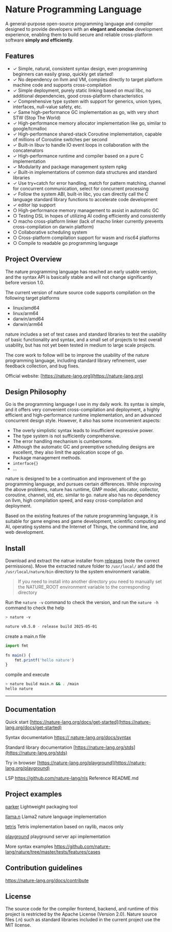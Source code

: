 # Nature Programming Language  
  
A general-purpose open-source programming language and compiler designed to provide developers with an **elegant and concise** development experience, enabling them to build secure and reliable cross-platform software **simply and efficiently**.  

## Features

- ✓ Simple, natural, consistent syntax design, even programming beginners can easily grasp, quickly get started!
- ✓ No dependency on llvm and VM, compiles directly to target platform machine code and supports cross-compilation
- ✓ Simple deployment, purely static linking based on musl libc, no additional dependencies, good cross-platform characteristics
- ✓ Comprehensive type system with support for generics, union types, interfaces, null-value safety, etc.
- ✓ Same high-performance GC implementation as go, with very short STW (Stop The World)
- ✓ High-performance memory allocator implementation like go, similar to google/tcmalloc
- ✓ High-performance shared-stack Coroutine implementation, capable of millions of Coroutine switches per second
- ✓ Built-in libuv to handle IO event loops in collaboration with the concatenators
- ✓ High-performance runtime and compiler based on a pure C implementation
- ✓ Modularity and package management system npkg
- ✓ Built-in implementations of common data structures and standard libraries
- ✓ Use try+catch for error handling, match for pattern matching, channel for concurrent communication, select for concurrent processing
- ✓ Follow the system ABI, built-in libc, you can directly call the C language standard library functions to accelerate code development
- ✓ editor lsp support
- ○ High-performance memory management to assist in automatic GC
- ○ Testing DSL in hopes of utilizing AI coding efficiently and consistently
- ○ macho cross-platform linker (lack of macho linker currently prevents cross-compilation on darwin platform)
- ○ Collaborative scheduling system
- ○ Cross-platform compilation support for wasm and risc64 platforms
- ○ Compile to readable go programming language
  
## Project Overview

The nature programming language has reached an early usable version, and the syntax API is basically stable and will not change significantly before version 1.0.

The current version of nature source code supports compilation on the following target platforms
- linux/amd64
- linux/arm64
- darwin/amd64
- darwin/arm64

nature includes a set of test cases and standard libraries to test the usability of basic functionality and syntax, and a small set of projects to test overall usability, but has not yet been tested in medium to large scale projects.

The core work to follow will be to improve the usability of the nature programming language, including standard library refinement, user feedback collection, and bug fixes.
  
Official website: [https://nature-lang.org](https://nature-lang.org)  


## Design Philosophy

Go is the programming language I use in my daily work. Its syntax is simple, and it offers very convenient cross-compilation and deployment, a highly efficient and high-performance runtime implementation, and an advanced concurrent design style. However, it also has some inconvenient aspects:

- The overly simplistic syntax leads to insufficient expressive power.
- The type system is not sufficiently comprehensive.
- The error handling mechanism is cumbersome.
- Although the automatic GC and preemptive scheduling designs are excellent, they also limit the application scope of go.
- Package management methods.
- `interface{}`
- ...

nature is designed to be a continuation and improvement of the go programming language, and pursues certain differences. While improving the above problems, nature has runtime, GMP model, allocator, collector, coroutine, channel, std, etc. similar to go. nature also has no dependency on llvm, high compilation speed, and easy cross-compilation and deployment.

Based on the existing features of the nature programming language, it is suitable for game engines and game development, scientific computing and AI, operating systems and the Internet of Things, the command line, and web development.


## Install  
  
Download and extract the natrue installer from [releases](https://github.com/nature-lang/nature/releases) (note the correct permissions). Move the extracted nature folder to `/usr/local/` and add the `/usr/local/nature/bin` directory to the system environment variable.  
  
> If you need to install into another directory you need to manually set the NATURE_ROOT environment variable to the corresponding directory  
  
Run the `nature -v` command to check the version, and run the `nature -h` command to check the help  
  
```sh 
> nature -v

nature v0.5.0 - release build 2025-05-01 
```   

create a main.n file  
  
```js
import fmt   
    
fn main() {   
    fmt.printf('hello nature')
}   
```   

compile and execute  
  
```sh
> nature build main.n && . /main   
hello nature 
```   
  
---   
  
## Documentation  
  
Quick start [https://nature-lang.org/docs/get-started](https://nature-lang.org/docs/get-started)  
  
Syntax documentation [https:// nature-lang.org/docs/syntax](https://nature-lang.org/docs/syntax)  
  
Standard library documentation [https://nature-lang.org/stds](https://nature-lang.org/stds)  
  
Try in browser [https://nature-lang.org/playground](https://nature-lang.org/playground)  
  
LSP https://github.com/nature-lang/nls Reference README.md  
  
## Project examples  
  
[parker](https://github.com/weiwenhao/parker) Lightweight packaging tool  

[llama.n](https://github.com/weiwenhao/llama.n) Llama2 nature language implementation  

[tetris](https://github.com/weiwenhao/tetris) Tetris implementation based on raylib, macos only  

[playground](https://github.com/weiwenhao/playground) playground server api implementation  
  
More syntax examples https://github.com/nature-lang/nature/tree/master/tests/features/cases  
  
## Contribution guidelines  
  
https://nature-lang.org/docs/contribute  
  
## License  
  
The source code for the compiler frontend, backend, and runtime of this project is restricted by the Apache License (Version 2.0). Nature source files (.n) such as standard libraries included in the current project use the MIT license.
